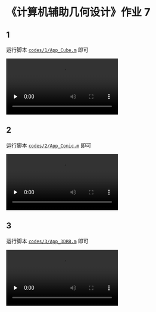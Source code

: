 # 《计算机辅助几何设计》作业 7

## 1

运行脚本 [`codes/1/App_Cube.m`](codes/1/App_Cube.m) 即可

<video id="video" controls="" preload="none">
    <source id="mp4" src="demo1.mp4" type="video/mp4">
</video>

## 2

运行脚本 [`codes/2/App_Conic.m`](codes/2/App_Conic.m) 即可

<video id="video" controls="" preload="none">
    <source id="mp4" src="demo2.mp4" type="video/mp4">
</video>


## 3

运行脚本 [`codes/3/App_3DRB.m`](codes/3/App_3DRB.m) 即可

<video id="video" controls="" preload="none">
    <source id="mp4" src="demo3.mp4" type="video/mp4">
</video>